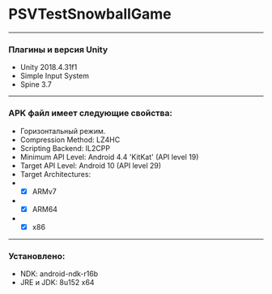 # PSVTestSnowballGame
 
---

### Плагины и версия Unity
- Unity 2018.4.31f1
- Simple Input System
- Spine 3.7

---

### APK файл имеет следующие свойства:
- Горизонтальный режим.
- Compression Method: LZ4HC
- Scripting Backend: IL2CPP
- Minimum API Level: Android 4.4 'KitKat' (API level 19)
- Target API Level: Android 10 (API level 29)
- Target Architectures: 
- - [x] ARMv7
- - [x] ARM64
- - [x] x86
---
### Установлено:
- NDK: android-ndk-r16b
- JRE и JDK: 8u152 x64